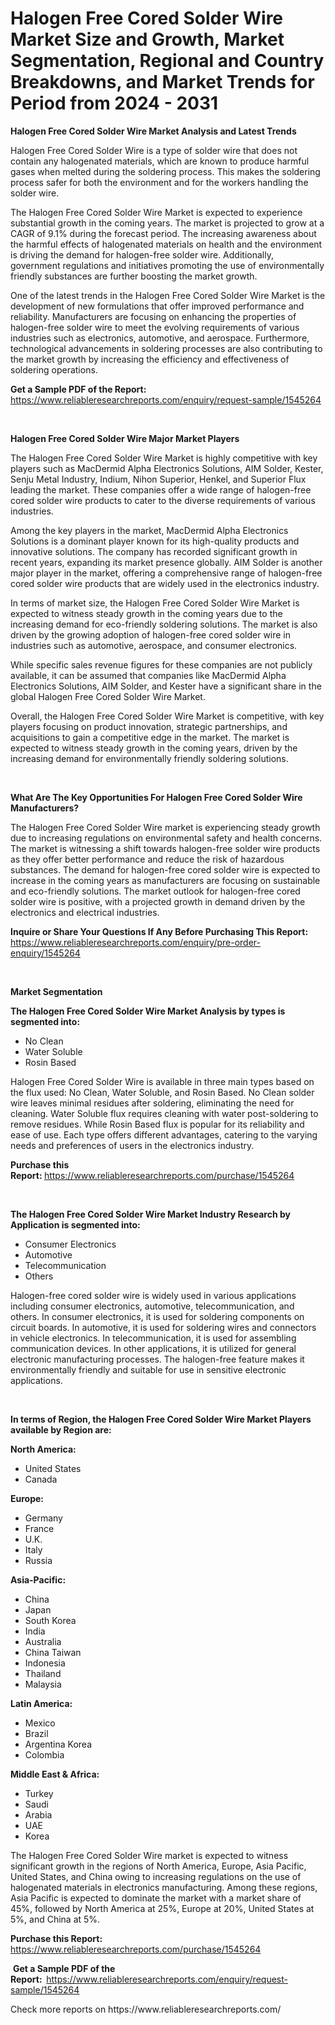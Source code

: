 <p><h1>Halogen Free Cored Solder Wire Market Size and Growth, Market Segmentation, Regional and Country Breakdowns, and Market Trends for Period from 2024 -  2031</h1></p><p><strong>Halogen Free Cored Solder Wire Market Analysis and Latest Trends</strong></p>
<p><p>Halogen Free Cored Solder Wire is a type of solder wire that does not contain any halogenated materials, which are known to produce harmful gases when melted during the soldering process. This makes the soldering process safer for both the environment and for the workers handling the solder wire.</p><p>The Halogen Free Cored Solder Wire Market is expected to experience substantial growth in the coming years. The market is projected to grow at a CAGR of 9.1% during the forecast period. The increasing awareness about the harmful effects of halogenated materials on health and the environment is driving the demand for halogen-free solder wire. Additionally, government regulations and initiatives promoting the use of environmentally friendly substances are further boosting the market growth.</p><p>One of the latest trends in the Halogen Free Cored Solder Wire Market is the development of new formulations that offer improved performance and reliability. Manufacturers are focusing on enhancing the properties of halogen-free solder wire to meet the evolving requirements of various industries such as electronics, automotive, and aerospace. Furthermore, technological advancements in soldering processes are also contributing to the market growth by increasing the efficiency and effectiveness of soldering operations.</p></p>
<p><strong>Get a Sample PDF of the Report:&nbsp;</strong> <a href="https://www.reliableresearchreports.com/enquiry/request-sample/1545264">https://www.reliableresearchreports.com/enquiry/request-sample/1545264</a></p>
<p>&nbsp;</p>
<p><strong>Halogen Free Cored Solder Wire Major Market Players</strong></p>
<p><p>The Halogen Free Cored Solder Wire Market is highly competitive with key players such as MacDermid Alpha Electronics Solutions, AIM Solder, Kester, Senju Metal Industry, Indium, Nihon Superior, Henkel, and Superior Flux leading the market. These companies offer a wide range of halogen-free cored solder wire products to cater to the diverse requirements of various industries.</p><p>Among the key players in the market, MacDermid Alpha Electronics Solutions is a dominant player known for its high-quality products and innovative solutions. The company has recorded significant growth in recent years, expanding its market presence globally. AIM Solder is another major player in the market, offering a comprehensive range of halogen-free cored solder wire products that are widely used in the electronics industry.</p><p>In terms of market size, the Halogen Free Cored Solder Wire Market is expected to witness steady growth in the coming years due to the increasing demand for eco-friendly soldering solutions. The market is also driven by the growing adoption of halogen-free cored solder wire in industries such as automotive, aerospace, and consumer electronics.</p><p>While specific sales revenue figures for these companies are not publicly available, it can be assumed that companies like MacDermid Alpha Electronics Solutions, AIM Solder, and Kester have a significant share in the global Halogen Free Cored Solder Wire Market.</p><p>Overall, the Halogen Free Cored Solder Wire Market is competitive, with key players focusing on product innovation, strategic partnerships, and acquisitions to gain a competitive edge in the market. The market is expected to witness steady growth in the coming years, driven by the increasing demand for environmentally friendly soldering solutions.</p></p>
<p>&nbsp;</p>
<p><strong>What Are The Key Opportunities For Halogen Free Cored Solder Wire Manufacturers?</strong></p>
<p><p>The Halogen Free Cored Solder Wire market is experiencing steady growth due to increasing regulations on environmental safety and health concerns. The market is witnessing a shift towards halogen-free solder wire products as they offer better performance and reduce the risk of hazardous substances. The demand for halogen-free cored solder wire is expected to increase in the coming years as manufacturers are focusing on sustainable and eco-friendly solutions. The market outlook for halogen-free cored solder wire is positive, with a projected growth in demand driven by the electronics and electrical industries.</p></p>
<p><strong>Inquire or Share Your Questions If Any Before Purchasing This Report:</strong> <a href="https://www.reliableresearchreports.com/enquiry/pre-order-enquiry/1545264">https://www.reliableresearchreports.com/enquiry/pre-order-enquiry/1545264</a></p>
<p>&nbsp;</p>
<p><strong>Market Segmentation</strong></p>
<p><strong>The Halogen Free Cored Solder Wire Market Analysis by types is segmented into:</strong></p>
<p><ul><li>No Clean</li><li>Water Soluble</li><li>Rosin Based</li></ul></p>
<p><p>Halogen Free Cored Solder Wire is available in three main types based on the flux used: No Clean, Water Soluble, and Rosin Based. No Clean solder wire leaves minimal residues after soldering, eliminating the need for cleaning. Water Soluble flux requires cleaning with water post-soldering to remove residues. While Rosin Based flux is popular for its reliability and ease of use. Each type offers different advantages, catering to the varying needs and preferences of users in the electronics industry.</p></p>
<p><strong>Purchase this Report:&nbsp;</strong><a href="https://www.reliableresearchreports.com/purchase/1545264">https://www.reliableresearchreports.com/purchase/1545264</a></p>
<p>&nbsp;</p>
<p><strong>The Halogen Free Cored Solder Wire Market Industry Research by Application is segmented into:</strong></p>
<p><ul><li>Consumer Electronics</li><li>Automotive</li><li>Telecommunication</li><li>Others</li></ul></p>
<p><p>Halogen-free cored solder wire is widely used in various applications including consumer electronics, automotive, telecommunication, and others. In consumer electronics, it is used for soldering components on circuit boards. In automotive, it is used for soldering wires and connectors in vehicle electronics. In telecommunication, it is used for assembling communication devices. In other applications, it is utilized for general electronic manufacturing processes. The halogen-free feature makes it environmentally friendly and suitable for use in sensitive electronic applications.</p></p>
<p>&nbsp;</p>
<p><strong>In terms of Region, the Halogen Free Cored Solder Wire Market Players available by Region are:</strong></p>
<p>
    <p> <strong> North America: </strong>
        <ul>
            <li>United States</li>
            <li>Canada</li>
        </ul>
        </p> 
    <p> <strong> Europe: </strong>
        <ul>
            <li>Germany</li>
            <li>France</li>
            <li>U.K.</li>
            <li>Italy</li>
            <li>Russia</li>
        </ul>
        </p> 
    <p> <strong> Asia-Pacific: </strong>
        <ul>
            <li>China</li>
            <li>Japan</li>
            <li>South Korea</li>
            <li>India</li>
            <li>Australia</li>
            <li>China Taiwan</li>
            <li>Indonesia</li>
            <li>Thailand</li>
            <li>Malaysia</li>
        </ul>
        </p> 
    <p> <strong> Latin America: </strong>
        <ul>
            <li>Mexico</li>
            <li>Brazil</li>
            <li>Argentina Korea</li>
            <li>Colombia</li>
        </ul>
        </p> 
    <p> <strong> Middle East & Africa: </strong>
        <ul>
            <li>Turkey</li>
            <li>Saudi</li>
            <li>Arabia</li>
            <li>UAE</li>
            <li>Korea</li>
        </ul>
    </p>
    </p>
<p><p>The Halogen Free Cored Solder Wire market is expected to witness significant growth in the regions of North America, Europe, Asia Pacific, United States, and China owing to increasing regulations on the use of halogenated materials in electronics manufacturing. Among these regions, Asia Pacific is expected to dominate the market with a market share of 45%, followed by North America at 25%, Europe at 20%, United States at 5%, and China at 5%.</p></p>
<p><strong>Purchase this Report: </strong><a href="https://www.reliableresearchreports.com/purchase/1545264">https://www.reliableresearchreports.com/purchase/1545264</a></p>
<p>&nbsp;<strong>Get a Sample PDF of the Report:&nbsp;&nbsp;</strong><a href="https://www.reliableresearchreports.com/enquiry/request-sample/1545264">https://www.reliableresearchreports.com/enquiry/request-sample/1545264</a></p>
<p><strong></strong></p>
<p>Check more reports on https://www.reliableresearchreports.com/</p>